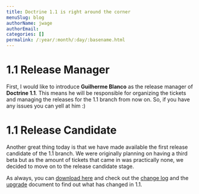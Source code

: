 ```yaml
---
title: Doctrine 1.1 is right around the corner
menuSlug: blog
authorName: jwage 
authorEmail: 
categories: []
permalink: /:year/:month/:day/:basename.html
---
```

1.1 Release Manager
===================

First, I would like to introduce **Guilherme Blanco** as the release
manager of **Doctrine 1.1**. This means he will be responsible for
organizing the tickets and managing the releases for the 1.1 branch from
now on. So, if you have any issues you can yell at him :)

1.1 Release Candidate
=====================

Another great thing today is that we have made available the first
release candidate of the 1.1 branch. We were originally planning on
having a third beta but as the amount of tickets that came in was
practically none, we decided to move on to the release candidate stage.

As always, you can [download
here](http://www.doctrine-project.org/download) and check out the
[change log](http://www.doctrine-project.org/change_log/1_1_0_RC1) and
the [upgrade](http://www.doctrine-project.org/upgrade/1_1) document to
find out what has changed in 1.1.
